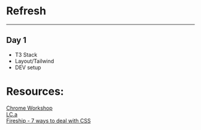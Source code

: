 # Refresh
--------------

## Day 1
- T3 Stack
- Layout/Tailwind
- DEV setup







# Resources:
[Chrome Workshop](https://www.youtube.com/watch?v=yMEjLBKyvEg)  
[LC.a](https://www.youtube.com/watch?v=dMK_3lH1YPo)  
[Fireship - 7 ways to deal with CSS](https://www.youtube.com/watch?v=ouncVBiye_M)  
